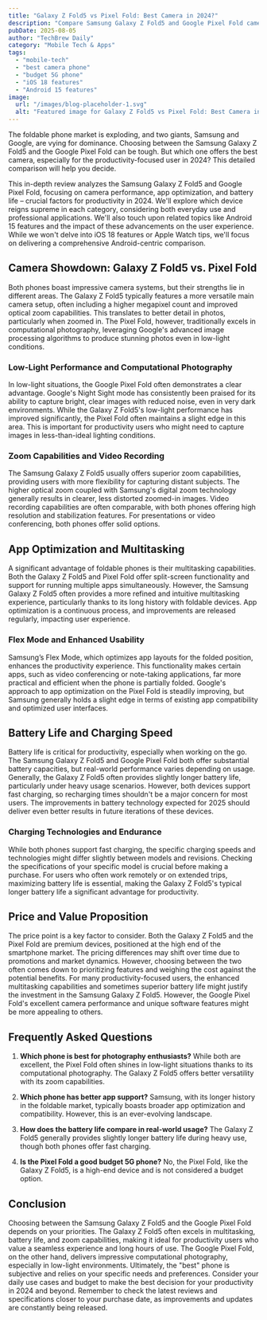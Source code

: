 ```yaml
---
title: "Galaxy Z Fold5 vs Pixel Fold: Best Camera in 2024?"
description: "Compare Samsung Galaxy Z Fold5 and Google Pixel Fold camera performance, app optimization & battery life for ultimate productivity in 2024. Find the best foldable for you! Read now!"
pubDate: 2025-08-05
author: "TechBrew Daily"
category: "Mobile Tech & Apps"
tags:
  - "mobile-tech"
  - "best camera phone"
  - "budget 5G phone"
  - "iOS 18 features"
  - "Android 15 features"
image:
  url: "/images/blog-placeholder-1.svg"
  alt: "Featured image for Galaxy Z Fold5 vs Pixel Fold: Best Camera in 2024?"
---
```


The foldable phone market is exploding, and two giants, Samsung and Google, are vying for dominance.  Choosing between the Samsung Galaxy Z Fold5 and the Google Pixel Fold can be tough.  But which one offers the best camera, especially for the productivity-focused user in 2024?  This detailed comparison will help you decide.


This in-depth review analyzes the Samsung Galaxy Z Fold5 and Google Pixel Fold, focusing on camera performance, app optimization, and battery life – crucial factors for productivity in 2024.  We'll explore which device reigns supreme in each category, considering both everyday use and professional applications. We'll also touch upon related topics like Android 15 features and the impact of these advancements on the user experience. While we won't delve into iOS 18 features or Apple Watch tips, we'll focus on delivering a comprehensive Android-centric comparison.  


## Camera Showdown: Galaxy Z Fold5 vs. Pixel Fold

Both phones boast impressive camera systems, but their strengths lie in different areas. The Galaxy Z Fold5 typically features a more versatile main camera setup, often including a higher megapixel count and improved optical zoom capabilities. This translates to better detail in photos, particularly when zoomed in.  The Pixel Fold, however, traditionally excels in computational photography, leveraging Google's advanced image processing algorithms to produce stunning photos even in low-light conditions.

### Low-Light Performance and Computational Photography

In low-light situations, the Google Pixel Fold often demonstrates a clear advantage.  Google's Night Sight mode has consistently been praised for its ability to capture bright, clear images with reduced noise, even in very dark environments. While the Galaxy Z Fold5's low-light performance has improved significantly, the Pixel Fold often maintains a slight edge in this area. This is important for productivity users who might need to capture images in less-than-ideal lighting conditions.

### Zoom Capabilities and Video Recording

The Samsung Galaxy Z Fold5 usually offers superior zoom capabilities, providing users with more flexibility for capturing distant subjects.  The higher optical zoom coupled with Samsung's digital zoom technology generally results in clearer, less distorted zoomed-in images.  Video recording capabilities are often comparable, with both phones offering high resolution and stabilization features. For presentations or video conferencing, both phones offer solid options.


## App Optimization and Multitasking

A significant advantage of foldable phones is their multitasking capabilities. Both the Galaxy Z Fold5 and Pixel Fold offer split-screen functionality and support for running multiple apps simultaneously.  However,  the Samsung Galaxy Z Fold5 often provides a more refined and intuitive multitasking experience, particularly thanks to its long history with foldable devices.  App optimization is a continuous process, and improvements are released regularly, impacting user experience.

###  Flex Mode and Enhanced Usability

Samsung’s Flex Mode, which optimizes app layouts for the folded position, enhances the productivity experience.  This functionality makes certain apps, such as video conferencing or note-taking applications, far more practical and efficient when the phone is partially folded. Google's approach to app optimization on the Pixel Fold is steadily improving, but Samsung generally holds a slight edge in terms of existing app compatibility and optimized user interfaces.


## Battery Life and Charging Speed

Battery life is critical for productivity, especially when working on the go. The Samsung Galaxy Z Fold5 and Google Pixel Fold both offer substantial battery capacities, but real-world performance varies depending on usage.  Generally, the Galaxy Z Fold5 often provides slightly longer battery life, particularly under heavy usage scenarios.  However, both devices support fast charging, so recharging times shouldn't be a major concern for most users.  The improvements in battery technology expected for 2025 should deliver even better results in future iterations of these devices.

### Charging Technologies and Endurance

While both phones support fast charging,  the specific charging speeds and technologies might differ slightly between models and revisions.  Checking the specifications of your specific model is crucial before making a purchase.  For users who often work remotely or on extended trips, maximizing battery life is essential, making the Galaxy Z Fold5's typical longer battery life a significant advantage for productivity.


## Price and Value Proposition

The price point is a key factor to consider.  Both the Galaxy Z Fold5 and the Pixel Fold are premium devices, positioned at the high end of the smartphone market.  The pricing differences may shift over time due to promotions and market dynamics. However, choosing between the two often comes down to prioritizing features and weighing the cost against the potential benefits.  For many productivity-focused users, the enhanced multitasking capabilities and sometimes superior battery life might justify the investment in the Samsung Galaxy Z Fold5.  However, the Google Pixel Fold's excellent camera performance and unique software features might be more appealing to others.


##  Frequently Asked Questions

1. **Which phone is best for photography enthusiasts?** While both are excellent, the Pixel Fold often shines in low-light situations thanks to its computational photography. The Galaxy Z Fold5 offers better versatility with its zoom capabilities.

2. **Which phone has better app support?**  Samsung, with its longer history in the foldable market, typically boasts broader app optimization and compatibility.  However, this is an ever-evolving landscape.

3. **How does the battery life compare in real-world usage?**  The Galaxy Z Fold5 generally provides slightly longer battery life during heavy use, though both phones offer fast charging.

4. **Is the Pixel Fold a good budget 5G phone?** No, the Pixel Fold, like the Galaxy Z Fold5, is a high-end device and is not considered a budget option.


## Conclusion

Choosing between the Samsung Galaxy Z Fold5 and the Google Pixel Fold depends on your priorities.  The Galaxy Z Fold5 often excels in multitasking, battery life, and zoom capabilities, making it ideal for productivity users who value a seamless experience and long hours of use.  The Google Pixel Fold, on the other hand, delivers impressive computational photography, especially in low-light environments.  Ultimately, the "best" phone is subjective and relies on your specific needs and preferences.  Consider your daily use cases and budget to make the best decision for your productivity in 2024 and beyond.  Remember to check the latest reviews and specifications closer to your purchase date, as improvements and updates are constantly being released.